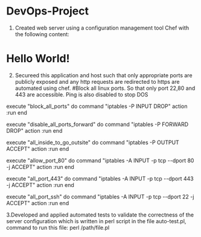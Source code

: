 # DevOps-Project

1. Created web server using a configuration management tool Chef with the following content:
<html>
   <head>
     <title>Hello World</title>
    </head>
    <body>
     <h1>Hello World!</h1>
    </body>
</html>

2. Secureed this application and host such that only appropriate ports are publicly exposed and any http requests are redirected to https are automated using chef.
#Block all linux ports. So that only port 22,80 and 443 are accessible. Ping is also disabled to stop DOS

execute "block_all_ports" do
        command "iptables -P INPUT DROP"
        action :run
end

execute "disable_all_ports_forward" do
        command "iptables -P FORWARD DROP"
        action :run
end

execute "all_inside_to_go_outsite" do
        command "iptables -P OUTPUT ACCEPT"
        action :run
end

execute "allow_port_80" do
        command "iptables -A INPUT -p tcp --dport 80 -j ACCEPT"
        action :run
end

execute "all_port_443" do
        command "iptables -A INPUT -p tcp --dport 443 -j ACCEPT"
        action :run
end

execute "all_port_ssh" do
        command "iptables -A INPUT -p tcp --dport 22 -j ACCEPT"
        action :run
end

3.Developed and applied automated tests to validate the correctness of the server configuration which is written in perl script in the file auto-test.pl, command to run this file: perl /path/file.pl


